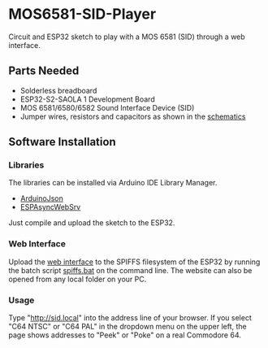 # MOS6581-SID-Player
 Circuit and ESP32 sketch to play with a MOS 6581 (SID) through a web interface.

## Parts Needed
 - Solderless breadboard
 - ESP32-S2-SAOLA 1 Development Board
 - MOS 6581/6580/6582 Sound Interface Device (SID)
 - Jumper wires, resistors and capacitors as shown in the [schematics](schematic/schematic.pdf)

## Software Installation
### Libraries
The libraries can be installed via Arduino IDE Library Manager.
- [ArduinoJson](https://arduinojson.org)
- [ESPAsyncWebSrv](https://github.com/dvarrel/ESPAsyncWebSrv)

Just compile and upload the sketch to the ESP32.
   

### Web Interface
Upload the [web interface](sources/data/index.html) to the SPIFFS filesystem of the ESP32 by running the batch script [spiffs.bat](sources/spiffs.bat) on the command line. The website can also be opened from any local folder on your PC. 

### Usage
Type "http://sid.local" into the address line of your browser. If you select "C64 NTSC" or "C64 PAL" in the dropdown menu on the upper left, the page shows addresses to "Peek" or "Poke" on a real Commodore 64.

